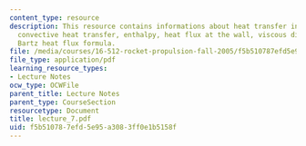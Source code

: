 ```yaml
---
content_type: resource
description: This resource contains informations about heat transfer in Rocket Nozzles,
  convective heat transfer, enthalpy, heat flux at the wall, viscous dissipation and
  Bartz heat flux formula.
file: /media/courses/16-512-rocket-propulsion-fall-2005/f5b510787efd5e95a3083ff0e1b5158f_lecture_7.pdf
file_type: application/pdf
learning_resource_types:
- Lecture Notes
ocw_type: OCWFile
parent_title: Lecture Notes
parent_type: CourseSection
resourcetype: Document
title: lecture_7.pdf
uid: f5b51078-7efd-5e95-a308-3ff0e1b5158f
---
```

